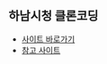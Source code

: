 ## 하남시청 클론코딩

- [사이트 바로가기](https://eunsuneun.github.io/hanam-clone/)
- [참고 사이트](https://www.hanam.go.kr/www/index.do)
